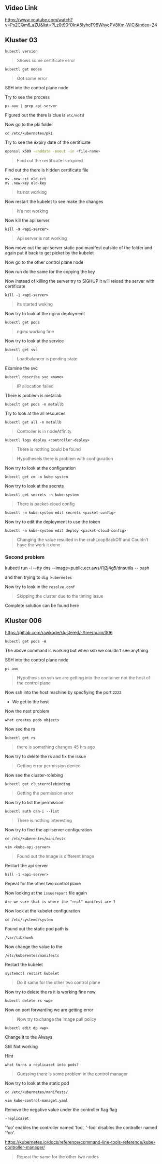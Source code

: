 ## Video Link
https://www.youtube.com/watch?v=Ps2CQm6_aZU&list=PLz0t90fOInA5IyhoT96WhycPV8Km-WICj&index=24






## Kluster 03 

```
kubectl version
```

> Shows some certificate error

```
kubectl get nodes
```

> Got some error

SSH into the control plane node

Try to see the process

```
ps aux | grep api-server
```

Figured out the there is clue is `etc/motd`



Now go to the pki folder

```
cd /etc/kubernetes/pki
```

Try to see the expiry date of the certificate


```bash
openssl x509 -enddate -noout -in <file-name>
```

> Find out the certificate is expired


Find out the there is hidden certificate file 

```
mv .new-crt old-crt
mv .new-key old-key
```


> Its not working 

Now restart the kubelet  to see make the changes 

> It's not working

Now kill the api server

```
kill -9 <api-sercer>
```

> Api server is not working

Now move out the api server static pod manifest outside of the folder and again put it back to get picket by the kubelet

Now go to the other control plane node 


Now run do the same for the copying the key 

Now instead of killing the server try to SIGHUP it will reload the server with certificate

```
kill -1 <api-server>
```

> Its started woking 


Now try to look at the nginx deployment

```
kubectl get pods 
```

> nginx working fine 

Now try to look at the service 

```
kubectl get svc
```

> Loadbalancer is pending state

Examine the svc

```
kubectl describe svc <name>
```

> IP allocation failed

There is problem is metallab


```
kubeclt get pods -n metallb
```

Try to look at the all resources

```
kubectl get all -n metallb
```

> Controller is in nodeAffinity 

```
kubectl logs deploy <controller-deploy>
```

> There is nothing could be found

> Hypotheseis there is  problem with configuration 


Now try to look at the configuration 

```
kubectl get cm -n kube-system
```

Now try to look at the secrets

```
kubectl get secrets -n kube-system
```

> There is packet-cloud config


```
kubectl -n kube-system edit secrets <packet-config>
```

Now try to edit the deployment to use the token 

```
kubectl -n kube-system edit deploy <packet-cloud-config>
```


> Changing the value resulted in the crahLoopBackOff and Couldn't have the work it done 

### Second problem 

kubectl run -i --tty dns --image=public.ecr.aws/i1j2j4g5/dnsutils -- bash

and then trying to `dig kubernetes`


Now try to look in the `resolve.conf`


> Skipping the cluster due to the timing issue


Complete solution can be found here 

## Kluster 006 


https://gitlab.com/rawkode/klustered/-/tree/main/006


```
kubectl get pods -A
```

The above command is working but when ssh we couldn't see anything 

SSH into the control plane node 

```
ps aux
```

> Hypothesis on ssh we are getting into the container not the host of the control plane 

Now ssh into the host machine by specfiying the port `2222`

- We get to the host 

Now the next problem
```
what creates pods objects
```


Now see the rs 

```
kubectl get rs
```

> there is something changes 45 hrs ago 

Now try to delete the rs and fix the issue 

> Getting error permission denied

Now see the cluster-rolebing

```
kubectl get clusterrolebinding
```

> Getting the permission error 

Now try to list the permission 

```
kubectl auth can-i --list
```

> There is nothing interesting 

Now try to find the api-server configuration

```
cd /etc/kuberentes/manifests
```

```
vim <kube-api-server>
```

> Found out the Image is different Image 

Restart the api server
```
kill -1 <api-server>
```

Repeat for the other two control plane 

Now looking at the `issuereport` file again 

```
Are we sure that is where the "real" manifest are ?
```

Now look at the kubelet configuration 

```
cd /etc/systemd/system
```

Found out the static pod path is
```
/var/lib/honk
```

Now change the value to the 
```
/etc/kuberentes/manifests
```

Restart the kubelet

```
systemctl restart kubelet
```

> Do it same for the other two control plane 


Now try to delete the rs it is working fine now 

```
kubectl delete rs <wp>
```

Now on port forwarding we are getting error 

> Now try to change the image pull policy

```
kubectl edit dp <wp>
```

Change it to the Always


Still Not working 

Hint
```
what turns a replicaset into pods?
```


> Guessing there is some problem in the control manager

Now try to look at the static pod

```
cd /etc/kubernetes/manifests/
```


```
vim kube-control-managet.yaml
```

Remove the negative value under the  controller flag flag

```
-replicaset
```

'foo' enables the controller named 'foo', '-foo' disables the controller named 'foo'.

https://kubernetes.io/docs/reference/command-line-tools-reference/kube-controller-manager/


> Repeat the same for the other two nodes
